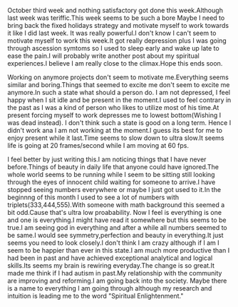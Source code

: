 October third week and nothing satisfactory got done this week.Although last week was teriffic.This week seems to be such a bore
Maybe I need to bring back the fixed holidays strategy and motivate myself to work towards it like I did last week.
It was really powerful.I don't know I can't seem to motivate myself to work this week.It got really depression plus I was
going through ascession symtoms so I used to sleep early and wake up late to ease the pain.I will probably write another 
post about my spiritual experiences.I believe I am really close to the climax.Hope this ends soon.

Working on anymore projects don't seem to motivate me.Everything seems similar and boring.Things that seemed to excite me don't 
seem to excite me anymore.In such a state what should a person do. I am not depressed, I feel happy when I sit idle and  be present 
in the moment.I used to feel contrary in the past as I was a kind of person who likes to utilize most of his time.At present
forcing myself to work depresses me to lowest bottom(Wishing I was dead instead). I don't think such a state is good on a long term.
Hence I didn't work ana I am not working at the moment.I guess its best for me to enjoy present while it last.Time seems to slow
down to ultra slow.It seems life is going  at 20 frames/second while I am moving at 60 fps.

I feel better by just writing this.I am noticing things that I have never before.Things of beauty in daily life that anyone could
have ignored.The whole world seems to be running while I seem to be sitting still looking through the eyes of innocent child waiting 
for someone to arrive.I have stopped seeing numbers everywhere or maybe I just got used to it.In the beginnng of this month I used to
see a lot of numbers with triplets(333,444,555).With someone with math background this seemed a bit odd.Cause that's ultra low proabability.
Now I feel is everything is one and one is everything.I might have read it somewhere but this seems to be true.I am seeing god in everything
and after a while all numbers seemed to be same.I would see symmetry,perfection and beauty in everything.It just seems you need to look
closely.I don't think I am crazy although if I am I seem to be happier than ever in this state.I am much more productive than I had been 
in past and have achieved exceptional analytical and logical skills.Its seems my brain is rewiring everyday.The change is so great.It made 
me think if I had autism in past.My relationship with the community are improving and reforming.I am going back into the society.
Maybe there is a name to everything I am going through although my research and intuition is leading me to the word "Spiritual Enlightenment."

